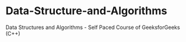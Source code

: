 # Data-Structure-and-Algorithms
Data Structures and Algorithms - Self Paced Course of GeeksforGeeks (C++)

